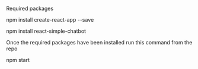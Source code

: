 Required packages

npm install create-react-app --save

npm install react-simple-chatbot

Once the required packages have been installed run this command from the repo

npm start
